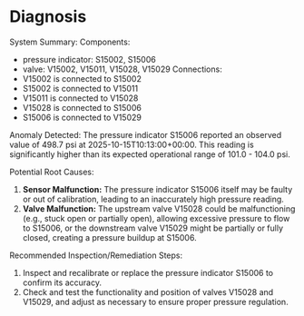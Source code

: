 # Diagnosis

System Summary:
Components:
*   pressure indicator: S15002, S15006
*   valve: V15002, V15011, V15028, V15029
Connections:
*   V15002 is connected to S15002
*   S15002 is connected to V15011
*   V15011 is connected to V15028
*   V15028 is connected to S15006
*   S15006 is connected to V15029

Anomaly Detected:
The pressure indicator S15006 reported an observed value of 498.7 psi at 2025-10-15T10:13:00+00:00. This reading is significantly higher than its expected operational range of 101.0 - 104.0 psi.

Potential Root Causes:
1.  **Sensor Malfunction:** The pressure indicator S15006 itself may be faulty or out of calibration, leading to an inaccurately high pressure reading.
2.  **Valve Malfunction:** The upstream valve V15028 could be malfunctioning (e.g., stuck open or partially open), allowing excessive pressure to flow to S15006, or the downstream valve V15029 might be partially or fully closed, creating a pressure buildup at S15006.

Recommended Inspection/Remediation Steps:
1.  Inspect and recalibrate or replace the pressure indicator S15006 to confirm its accuracy.
2.  Check and test the functionality and position of valves V15028 and V15029, and adjust as necessary to ensure proper pressure regulation.
